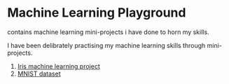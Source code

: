 # Machine Learning Playground
contains machine learning mini-projects i have done to horn my skills.

I have been delibrately practising my machine learning skills through mini-projects.

1. [Iris machine learning project](https://github.com/Antony-gitau/iris_dataset_analysis)
2. [MNIST dataset](https://github.com/Antony-gitau/MNIST_dataset)

